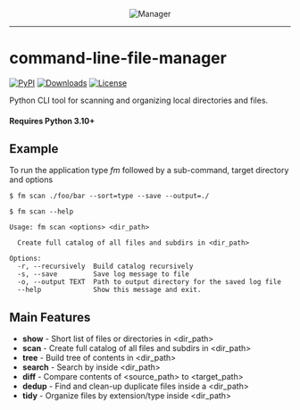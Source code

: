 <p align="center">
  <img src="https://github.com/kaliv0/command-line-file-manager/blob/main/assets/fm-snake.jpg?raw=true" alt="Manager">
</p>

---

# command-line-file-manager

[![PyPI](https://img.shields.io/pypi/v/command-line-file-manager.svg)](https://pypi.org/project/command-line-file-manager/)
[![Downloads](https://static.pepy.tech/badge/command-line-file-manager)](https://pepy.tech/projects/command-line-file-manager)
[![License](https://img.shields.io/badge/License-MIT-yellow?style=flat-square)](https://github.com/kaliv0/command-line-file-manager/blob/main/LICENSE)

Python CLI tool for scanning and organizing local directories and files.

#### Requires Python 3.10+

## Example

To run the application type <i>fm</i> followed by a sub-command, target directory and options
```console
$ fm scan ./foo/bar --sort=type --save --output=./
```

```console
$ fm scan --help

Usage: fm scan <options> <dir_path>

  Create full catalog of all files and subdirs in <dir_path>

Options:
  -r, --recursively  Build catalog recursively
  -s, --save         Save log message to file
  -o, --output TEXT  Path to output directory for the saved log file
  --help             Show this message and exit.
```

## Main Features
- <b>show</b> -   Short list of files or directories in <dir_path>
- <b>scan</b> -   Create full catalog of all files and subdirs in <dir_path>
- <b>tree</b> -   Build tree of contents in <dir_path>
- <b>search</b> - Search by <name> inside <dir_path>
- <b>diff</b> -   Compare contents of <source_path> to <target_path>
- <b>dedup</b> -  Find and clean-up duplicate files inside a <dir_path>
- <b>tidy</b> -   Organize files by extension/type inside <dir_path>
